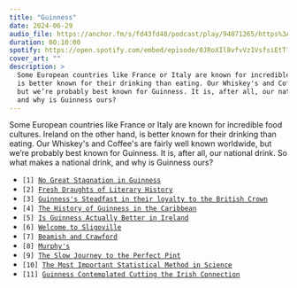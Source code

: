 ```yaml
---
title: "Guinness"
date: 2024-06-29
audio_file: https://anchor.fm/s/fd43fd48/podcast/play/94071265/https%3A%2F%2Fd3ctxlq1ktw2nl.cloudfront.net%2Fstaging%2F2024-10-6%2F389379674-44100-1-226f3aafaed1fac6.mp3
duration: 00:10:00
spotify: https://open.spotify.com/embed/episode/0JRoXIl8vfvVz1VsfsiEtT?utm_source=generator&theme=0
cover_art: ""
description: >
  Some European countries like France or Italy are known for incredible food cultures. Ireland on the other hand,
  is better known for their drinking than eating. Our Whiskey's and Coffee's are fairly well known worldwide,
  but we’re probably best known for Guinness. It is, after all, our national drink. So what makes a national drink,
  and why is Guinness ours?
---
```


Some European countries like France or Italy are known for incredible food cultures. Ireland on the other hand,
is better known for their drinking than eating. Our Whiskey's and Coffee's are fairly well known worldwide,
but we’re probably best known for Guinness. It is, after all, our national drink. So what makes a national drink,
and why is Guinness ours?

<ul class="references">
  <li><code>[1] <a href="https://www.thefitzwilliam.com/p/no-great-stagnation-in-guinness">No Great Stagnation in Guinness</a></code></li>
  <li><code>[2] <a href="https://www.irishtimes.com/culture/fresh-draughts-of-literary-history-1.746464">Fresh Draughts of Literary History</a></code></li>
  <li><code>[3] <a href="https://www.anphoblacht.com/contents/23408">Guinness's Steadfast in their loyalty to the British Crown</a></code></li>
  <li><code>[4] <a href="https://tastetrinbago.com/the-history-of-guinness-in-the-caribbean/">The History of Guinness in the Caribbean</a></code></li>
  <li><code>[5] <a href="https://www.reddit.com/r/beer/comments/z33c2a/is_guinness_actually_better_in_ireland/">Is Guinness Actually Better in Ireland</a></code></li>
  <li><code>[6] <a href="https://www.irishtimes.com/culture/books/welcome-to-sligoville-the-story-of-the-irish-in-jamaica-1.3225038">Welcome to Sligoville</a></code></li>
  <li><code>[7] <a href="https://en.wikipedia.org/wiki/Beamish_and_Crawford">Beamish and Crawford</a></code></li>
  <li><code>[8] <a href="https://en.wikipedia.org/wiki/Murphy%27s_Brewery">Murphy's</a></code></li>
  <li><code>[9] <a href="https://archive.waterwaysireland.org/stories-and-exhibitions/story/5/guinness">The Slow Journey to the Perfect Pint</a></code></li>
  <li><code>[10] <a href="https://www.scientificamerican.com/article/how-the-guinness-brewery-invented-the-most-important-statistical-method-in/">The Most Important Statistical Method in Science</a></code></li>
  <li><code>[11] <a href="https://www.thejournal.ie/guinness-ireland-brand-721369-Dec2012/">Guinness Contemplated Cutting the Irish Connection</a></code></li>
</ul>
